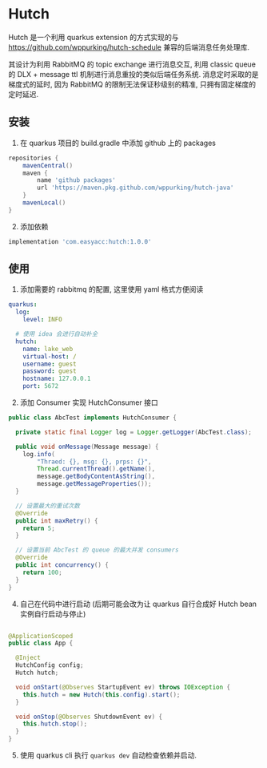 # Hutch

Hutch 是一个利用 quarkus extension 的方式实现的与 https://github.com/wppurking/hutch-schedule 兼容的后端消息任务处理库.

其设计为利用 RabbitMQ 的 topic exchange 进行消息交互, 利用 classic queue 的 DLX + message ttl 机制进行消息重投的类似后端任务系统.
消息定时采取的是梯度式的延时, 因为 RabbitMQ 的限制无法保证秒级别的精准, 只拥有固定梯度的定时延迟.

## 安装

1. 在 quarkus 项目的 build.gradle 中添加 github 上的 packages

```groovy
repositories {
    mavenCentral()
    maven {
        name 'github packages'
        url 'https://maven.pkg.github.com/wppurking/hutch-java'
    }
    mavenLocal()
}
```

2. 添加依赖

```groovy
implementation 'com.easyacc:hutch:1.0.0'
```

## 使用

1. 添加需要的 rabbitmq 的配置, 这里使用 yaml 格式方便阅读

```yaml
quarkus:
  log:
    level: INFO

  # 使用 idea 会进行自动补全
  hutch:
    name: lake_web
    virtual-host: /
    username: guest
    password: guest
    hostname: 127.0.0.1
    port: 5672
```

2. 添加 Consumer 实现 HutchConsumer 接口

```java
public class AbcTest implements HutchConsumer {

  private static final Logger log = Logger.getLogger(AbcTest.class);

  public void onMessage(Message message) {
    log.info(
        "Thraed: {}, msg: {}, prps: {}",
        Thread.currentThread().getName(),
        message.getBodyContentAsString(),
        message.getMessageProperties());
  }

  // 设置最大的重试次数
  @Override
  public int maxRetry() {
    return 5;
  }

  // 设置当前 AbcTest 的 queue 的最大并发 consumers
  @Override
  public int concurrency() {
    return 100;
  }
}
```

4. 自己在代码中进行启动 (后期可能会改为让 quarkus 自行合成好 Hutch bean 实例自行启动与停止)

```java

@ApplicationScoped
public class App {

  @Inject
  HutchConfig config;
  Hutch hutch;

  void onStart(@Observes StartupEvent ev) throws IOException {
    this.hutch = new Hutch(this.config).start();
  }

  void onStop(@Observes ShutdownEvent ev) {
    this.hutch.stop();
  }
}
```

5. 使用 quarkus cli 执行 `quarkus dev` 自动检查依赖并启动.
